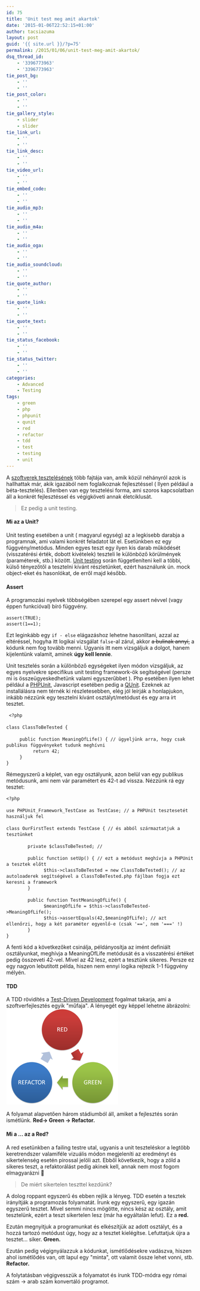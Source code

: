 ```yaml
---
id: 75
title: 'Unit test meg amit akartok'
date: '2015-01-06T22:52:15+01:00'
author: tacsiazuma
layout: post
guid: '{{ site.url }}/?p=75'
permalink: /2015/01/06/unit-test-meg-amit-akartok/
dsq_thread_id:
    - '3396773963'
    - '3396773963'
tie_post_bg:
    - ''
    - ''
tie_post_color:
    - ''
    - ''
tie_gallery_style:
    - slider
    - slider
tie_link_url:
    - ''
    - ''
tie_link_desc:
    - ''
    - ''
tie_video_url:
    - ''
    - ''
tie_embed_code:
    - ''
    - ''
tie_audio_mp3:
    - ''
    - ''
tie_audio_m4a:
    - ''
    - ''
tie_audio_oga:
    - ''
    - ''
tie_audio_soundcloud:
    - ''
    - ''
tie_quote_author:
    - ''
    - ''
tie_quote_link:
    - ''
    - ''
tie_quote_text:
    - ''
    - ''
tie_status_facebook:
    - ''
    - ''
tie_status_twitter:
    - ''
    - ''
categories:
    - Advanced
    - Testing
tags:
    - green
    - php
    - phpunit
    - qunit
    - red
    - refactor
    - tdd
    - test
    - testing
    - unit
---
```


A [szoftverek tesztelésének](http://hu.wikipedia.org/wiki/Szoftvertesztel%C3%A9s) több fajtája van, amik közül néhányról azok is hallhattak már, akik igazából nem foglalkoznak fejlesztéssel ( Ilyen például a béta-tesztelés). Ellenben van egy tesztelési forma, ami szoros kapcsolatban áll a konkrét fejlesztéssel és végigköveti annak életciklusát.

> Ez pedig a unit testing.

#### Mi az a Unit?

Unit testing esetében a unit ( magyarul egység) az a legkisebb darabja a programnak, ami valami konkrét feladatot lát el. Esetünkben ez egy függvény/metódus. Minden egyes teszt egy ilyen kis darab működését (visszatérési érték, dobott kivételek) teszteli le különböző körülmények (paraméterek, stb.) között. [Unit testing](http://en.wikipedia.org/wiki/Unit_testing) során függetleníteni kell a többi, külső tényezőtől a tesztelni kívánt részletünket, ezért használunk ún. mock object-eket és hasonlókat, de erről majd később.

#### Assert

A programozási nyelvek többségében szerepel egy assert névvel (vagy éppen funkcióval) bíró függvény.

```
assert(TRUE);
assert(1==1);
```

Ezt leginkább egy `if - else` elágazáshoz lehetne hasonlítani, azzal az eltéréssel, hogyha itt logikai vizsgálat `false`-al zárul, akkor <del>a bulinak annyi,</del> a kódunk nem fog tovább menni. Ugyanis itt nem vizsgáljuk a dolgot, hanem kijelentünk valamit, aminek **úgy kell lennie**.

Unit tesztelés során a különböző egységeket ilyen módon vizsgáljuk, az egyes nyelvekre specifikus unit testing framework-ök segítségével (persze mi is összeügyeskedhetünk valami egyszerűbbet ). Php esetében ilyen lehet például a [PHPUnit](https://phpunit.de/), Javascript esetében pedig a [QUnit](http://qunitjs.com/). Ezeknek az installálásra nem térnék ki részletesebben, elég jól leírják a honlapjukon, inkább nézzünk egy tesztelni kívánt osztályt/metódust és egy arra írt tesztet.

```
 <?php

class ClassToBeTested {
     
     public function MeaningOfLife() { // ügyeljünk arra, hogy csak publikus függvényeket tudunk meghívni
          return 42;  
     }
}
```

Rémegyszerű a képlet, van egy osztályunk, azon belül van egy publikus metódusunk, ami nem vár paramétert és 42-t ad vissza. Nézzünk rá egy tesztet:

```
<?php

use PHPUnit_Framework_TestCase as TestCase; // a PHPUnit tesztesetét használjuk fel

class OurFirstTest extends TestCase { // és abból származtatjuk a tesztünket

        private $classToBeTested; //  

        public function setUp() { // ezt a metódust meghívja a PHPUnit a tesztek előtt
              $this->classToBeTested = new ClassToBeTested(); // az autoloaderek segítségével a ClassToBeTested.php fájlban fogja ezt keresni a framework
        }
        
        public function TestMeaningOfLife() {  
              $meaningOfLife = $this->classToBeTested->MeaningOfLife();
              $this->assertEquals(42,$meaningOfLife); // azt ellenőrzi, hogy a két paraméter egyenlő-e (csak '==', nem '===' !)
        }
}
```

A fenti kód a következőket csinálja, példányosítja az imént definiált osztályunkat, meghívja a MeaningOfLife metódusát és a visszatérési értéket pedig összeveti 42-vel. Mivel az 42 lesz, ezért a tesztünk sikeres. Persze ez egy nagyon lebutított példa, hiszen nem ennyi logika rejtezik 1-1 függvény mélyén.

#### TDD

A TDD rövidítés a [Test-Driven Development](http://en.wikipedia.org/wiki/Test-driven_development) fogalmat takarja, ami a szoftverfejlesztés egyik "műfaja". A lényegét egy képpel lehetne ábrázolni:![redgreenrefacor](assets/uploads/2015/01/redgreenrefacor-300x256.png)

A folyamat alapvetően három stádiumból áll, amiket a fejlesztés során ismétlünk. **Red-> Green -> Refactor.**

#### Mi a ... az a Red?

A red esetünkben a failing testre utal, ugyanis a unit teszteléskor a legtöbb keretrendszer valamiféle vizuális módon megjeleníti az eredményt és sikertelenség esetén pirossal jelöli azt. Ebből következik, hogy a zöld a sikeres teszt, a refaktorálást pedig akinek kell, annak nem most fogom elmagyarázni 🙂

> De miért sikertelen teszttel kezdünk?

A dolog roppant egyszerű és ebben rejlik a lényeg. TDD esetén a tesztek irányítják a programozás folyamatát. Írunk egy egyszerű, egy igazán egyszerű tesztet. Mivel semmi nincs mögötte, nincs kész az osztály, amit tesztelünk, ezért a teszt sikertelen lesz (már ha egyáltalán lefut). Ez a **red.**

Ezután megnyitjuk a programunkat és elkészítjük az adott osztályt, és a hozzá tartozó metódust úgy, hogy az a tesztet kielégítse. Lefuttatjuk újra a tesztet... siker. **Green.**

Ezután pedig végignyálazzuk a kódunkat, ismétlődésekre vadászva, hiszen ahol ismétlődés van, ott lapul egy "minta", ott valamit össze lehet vonni, stb. **Refactor.**

A folytatásban végigvesszük a folyamatot és írunk TDD-módra egy római szám -> arab szám konvertáló programot.
